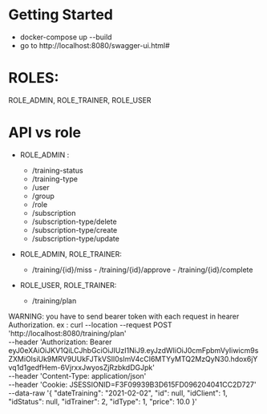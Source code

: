 # Getting Started

- docker-compose up --build
- go to http://localhost:8080/swagger-ui.html#

# ROLES:

ROLE_ADMIN, ROLE_TRAINER, ROLE_USER

# API vs role

- ROLE_ADMIN :
    - /training-status
    - /training-type
    - /user
    - /group
    - /role
    - /subscription
    - /subscription-type/delete
    - /subscription-type/create 
    - /subscription-type/update

- ROLE_ADMIN, ROLE_TRAINER:
    - /training/{id}/miss - /training/{id}/approve - /training/{id}/complete

- ROLE_USER, ROLE_TRAINER:
    - /training/plan
  
WARNING:
you have to send bearer token with each request in hearer Authorization. ex :
curl --location --request POST 'http://localhost:8080/training/plan' \
--header 'Authorization: Bearer eyJ0eXAiOiJKV1QiLCJhbGciOiJIUzI1NiJ9.eyJzdWIiOiJ0cmFpbmVyIiwicm9sZXMiOlsiUk9MRV9UUkFJTkVSIl0sImV4cCI6MTYyMTQ2MzQyN30.hdox6jYvq1d1gedfHem-6VjrxxJwyosZjRzbkdDGJpk' \
--header 'Content-Type: application/json' \
--header 'Cookie: JSESSIONID=F3F09939B3D615FD096204041CC2D727' \
--data-raw '{
"dateTraining": "2021-02-02",
"id": null,
"idClient": 1,
"idStatus": null,
"idTrainer": 2,
"idType": 1,
"price": 10.0
}'
